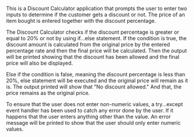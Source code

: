 This is a Discount Calculator application that prompts the user to enter two inputs to determine if the customer gets a discount or not. The price of an item bought is entered together with the discount percentage. 

The Discount Calculator checks if the discount percentage is greater or equal to 20% or not by using if...else statement. If the condition is true, the discount amount is calculated from the original price by the entered percentage rate and then the final price will be calculated. Then the output will be printed showing that the discount has been allowed and the final price will also be displayed. 

Else if the condition is false, meaning the discount percentage is less than 20%, else statement will be executed and the original price will remain as it is. The output printed will show that "No discount allowed." And that, the price remains as the original price. 

To ensure that the user does not enter non-numeric values, a try...except event handler has been used to catch any error done by the user. If it happens that the user enters anything other than the value. An error message will be printed to show that the user should only enter numeric values.